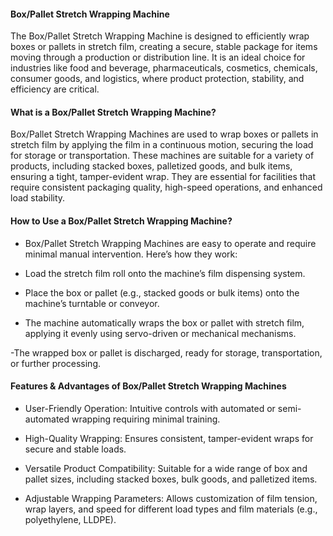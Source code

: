 #### Box/Pallet Stretch Wrapping Machine

The Box/Pallet Stretch Wrapping Machine is designed to efficiently wrap boxes or pallets in stretch film, creating a secure, stable package for items moving through a production or distribution line. It is an ideal choice for industries like food and beverage, pharmaceuticals, cosmetics, chemicals, consumer goods, and logistics, where product protection, stability, and efficiency are critical.

#### What is a Box/Pallet Stretch Wrapping Machine?

Box/Pallet Stretch Wrapping Machines are used to wrap boxes or pallets in stretch film by applying the film in a continuous motion, securing the load for storage or transportation. These machines are suitable for a variety of products, including stacked boxes, palletized goods, and bulk items, ensuring a tight, tamper-evident wrap. They are essential for facilities that require consistent packaging quality, high-speed operations, and enhanced load stability.

#### How to Use a Box/Pallet Stretch Wrapping Machine?

- Box/Pallet Stretch Wrapping Machines are easy to operate and require minimal manual intervention. Here’s how they work:

- Load the stretch film roll onto the machine’s film dispensing system.

- Place the box or pallet (e.g., stacked goods or bulk items) onto the machine’s turntable or conveyor.

- The machine automatically wraps the box or pallet with stretch film, applying it evenly using servo-driven or mechanical mechanisms.

-The wrapped box or pallet is discharged, ready for storage, transportation, or further processing.

#### Features & Advantages of Box/Pallet Stretch Wrapping Machines

- User-Friendly Operation: Intuitive controls with automated or semi-automated wrapping requiring minimal training.

- High-Quality Wrapping: Ensures consistent, tamper-evident wraps for secure and stable loads.

- Versatile Product Compatibility: Suitable for a wide range of box and pallet sizes, including stacked boxes, bulk goods, and palletized items.

- Adjustable Wrapping Parameters: Allows customization of film tension, wrap layers, and speed for different load types and film materials (e.g., polyethylene, LLDPE).



